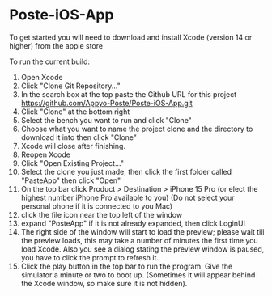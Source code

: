 # Poste-iOS-App

To get started you will need to download and install Xcode (version 14 or higher) from the apple store

To run the current build:
1. Open Xcode
2. Click "Clone Git Repository..."
3. In the search box at the top paste the Github URL for this project
https://github.com/Appyo-Poste/Poste-iOS-App.git
4. Click "Clone" at the bottom right
5. Select the bench you want to run and click "Clone"
6. Choose what you want to name the project clone and the directory to download it into then click "Clone"
7. Xcode will close after finishing.
8. Reopen Xcode
9. Click "Open Existing Project..."
10. Select the clone you just made, then click the first folder called "PasteApp" then click "Open"
11. On the top bar click Product > Destination > iPhone 15 Pro
(or elect the highest number iPhone Pro available to you)
(Do not select your personal phone if it is connected to you Mac)
12. click the file icon near the top left of the window
13. expand "PosteApp" if it is not already expanded, then click LoginUI
14. The right side of the window will start to load the preview; please wait till the preview loads, this may take a number of minutes the first time you load Xcode. Also you see a dialog stating the preview window is paused, you have to click the prompt to refresh it.
15. Click the play button in the top bar to run the program. Give the simulator a minute or two to boot up. (Sometimes it will appear behind the Xcode window, so make sure it is not hidden).
